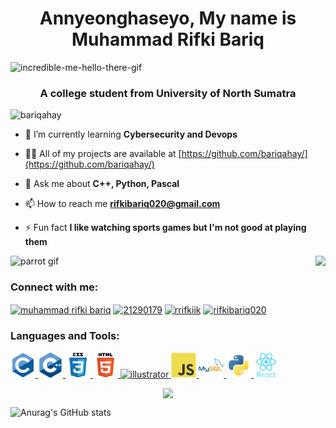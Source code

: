 <h1 align="center">Annyeonghaseyo, My name is Muhammad Rifki Bariq</h1>

![incredible-me-hello-there-gif](https://github.com/bariqahay/bariqahay/assets/126383306/34420f9a-5176-4849-a9d8-4da4aae61ee0)

<h3 align="center">A college student from University of North Sumatra</h3>

<p align="left"> <img src="https://komarev.com/ghpvc/?username=bariqahay&label=Profile%20views&color=0e75b6&style=flat" alt="bariqahay" /> </p>

- 🌱 I’m currently learning **Cybersecurity and Devops**

- 👨‍💻 All of my projects are available at [https://github.com/bariqahay/](https://github.com/bariqahay/)

- 💬 Ask me about **C++, Python, Pascal**

- 📫 How to reach me **rifkibariq020@gmail.com**

- ⚡ Fun fact **I like watching sports games but I'm not good at playing them**

<img src="![octocat-1709907814994](https://github.com/bariqahay/bariqahay/assets/126383306/1cfdd8f0-e962-45f8-8ef8-075ff2e3b3ca)" align="right"/>

![parrot gif](https://github.com/bariqahay/bariqahay/assets/126383306/e12fa680-1118-409e-b692-e9d62205c770)


<h3 align="left">Connect with me:</h3>
<p align="left">
<a href="https://linkedin.com/in/muhammad rifki bariq" target="blank"><img align="center" src="https://raw.githubusercontent.com/rahuldkjain/github-profile-readme-generator/master/src/images/icons/Social/linked-in-alt.svg" alt="muhammad rifki bariq" height="30" width="40" /></a>
<a href="https://stackoverflow.com/users/21290179" target="blank"><img align="center" src="https://raw.githubusercontent.com/rahuldkjain/github-profile-readme-generator/master/src/images/icons/Social/stack-overflow.svg" alt="21290179" height="30" width="40" /></a>
<a href="https://instagram.com/rrifkiik" target="blank"><img align="center" src="https://raw.githubusercontent.com/rahuldkjain/github-profile-readme-generator/master/src/images/icons/Social/instagram.svg" alt="rrifkiik" height="30" width="40" /></a>
<a href="https://www.leetcode.com/rifkibariq020" target="blank"><img align="center" src="https://raw.githubusercontent.com/rahuldkjain/github-profile-readme-generator/master/src/images/icons/Social/leet-code.svg" alt="rifkibariq020" height="30" width="40" /></a>
</p>

<h3 align="left">Languages and Tools:</h3>
<p align="left"> <a href="https://www.cprogramming.com/" target="_blank" rel="noreferrer"> <img src="https://raw.githubusercontent.com/devicons/devicon/master/icons/c/c-original.svg" alt="c" width="40" height="40"/> </a> <a href="https://www.w3schools.com/cpp/" target="_blank" rel="noreferrer"> <img src="https://raw.githubusercontent.com/devicons/devicon/master/icons/cplusplus/cplusplus-original.svg" alt="cplusplus" width="40" height="40"/> </a> <a href="https://www.w3schools.com/css/" target="_blank" rel="noreferrer"> <img src="https://raw.githubusercontent.com/devicons/devicon/master/icons/css3/css3-original-wordmark.svg" alt="css3" width="40" height="40"/> </a> <a href="https://www.w3.org/html/" target="_blank" rel="noreferrer"> <img src="https://raw.githubusercontent.com/devicons/devicon/master/icons/html5/html5-original-wordmark.svg" alt="html5" width="40" height="40"/> </a> <a href="https://www.adobe.com/in/products/illustrator.html" target="_blank" rel="noreferrer"> <img src="https://www.vectorlogo.zone/logos/adobe_illustrator/adobe_illustrator-icon.svg" alt="illustrator" width="40" height="40"/> </a> <a href="https://developer.mozilla.org/en-US/docs/Web/JavaScript" target="_blank" rel="noreferrer"> <img src="https://raw.githubusercontent.com/devicons/devicon/master/icons/javascript/javascript-original.svg" alt="javascript" width="40" height="40"/> </a> <a href="https://www.mysql.com/" target="_blank" rel="noreferrer"> <img src="https://raw.githubusercontent.com/devicons/devicon/master/icons/mysql/mysql-original-wordmark.svg" alt="mysql" width="40" height="40"/> </a> <a href="https://www.python.org" target="_blank" rel="noreferrer"> <img src="https://raw.githubusercontent.com/devicons/devicon/master/icons/python/python-original.svg" alt="python" width="40" height="40"/> </a> <a href="https://reactjs.org/" target="_blank" rel="noreferrer"> <img src="https://raw.githubusercontent.com/devicons/devicon/master/icons/react/react-original-wordmark.svg" alt="react" width="40" height="40"/> </a> </p>

<div style="display: flex; justify-content: center;">
    <img src="https://github-readme-stats.vercel.app/api/top-langs/?username=bariqahay&layout=compact&" />
</div>

![Anurag's GitHub stats](https://github-readme-stats.vercel.app/api?username=bariqahay&show_icons=true&theme=dracula)

